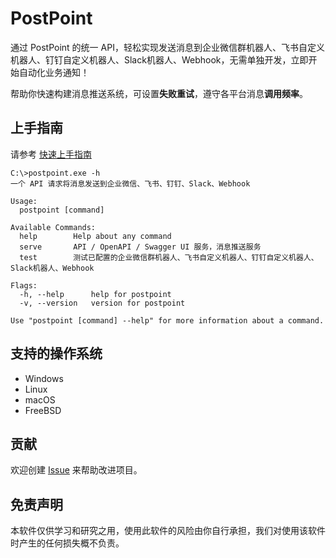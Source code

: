 # PostPoint

通过 PostPoint 的统一 API，轻松实现发送消息到企业微信群机器人、飞书自定义机器人、钉钉自定义机器人、Slack机器人、Webhook，无需单独开发，立即开始自动化业务通知！

帮助你快速构建消息推送系统，可设置**失败重试**，遵守各平台消息**调用频率**。

## 上手指南

请参考 [快速上手指南](快速上手指南.md)

```shell
C:\>postpoint.exe -h
一个 API 请求将消息发送到企业微信、飞书、钉钉、Slack、Webhook

Usage:
  postpoint [command]

Available Commands:
  help        Help about any command
  serve       API / OpenAPI / Swagger UI 服务，消息推送服务
  test        测试已配置的企业微信群机器人、飞书自定义机器人、钉钉自定义机器人、Slack机器人、Webhook

Flags:
  -h, --help      help for postpoint
  -v, --version   version for postpoint

Use "postpoint [command] --help" for more information about a command.
```

## 支持的操作系统

* Windows
* Linux
* macOS
* FreeBSD

## 贡献

欢迎创建 [Issue](https://github.com/lenye/postpoint/issues) 来帮助改进项目。

## 免责声明

本软件仅供学习和研究之用，使用此软件的风险由你自行承担，我们对使用该软件时产生的任何损失概不负责。